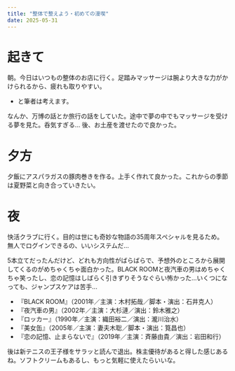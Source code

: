 ```yaml
---
title: "整体で整えよう・初めての漫喫"
date: 2025-05-31
---
```


# 起きて
朝。今日はいつもの整体のお店に行く。足踏みマッサージは腕より大きな力がかけられるから、疲れも取りやすい。
- と筆者は考えます。

なんか、万博の話とか旅行の話をしていた。途中で夢の中でもマッサージを受ける夢を見た。呑気すぎる... 後、お土産を渡せたので良かった。

# 夕方
夕飯にアスパラガスの豚肉巻きを作る。上手く作れて良かった。これからの季節は夏野菜と向き合っていきたい。

# 夜
快活クラブに行く。目的は世にも奇妙な物語の35周年スペシャルを見るため。無人でログインできるの、いいシステムだ...

5本立てだったんだけど、どれも方向性がばらばらで、予想外のところから展開してくるのがめちゃくちゃ面白かった。BLACK ROOMと夜汽車の男はめちゃくちゃ笑ったし、恋の記憶はしばらく引きずりそうなぐらい怖かった...いくつになっても、ジャンプスケアは苦手...

- 『BLACK ROOM』（2001年／主演：木村拓哉／脚本・演出：石井克人）
- 『夜汽車の男』（2002年／主演：大杉漣／演出：鈴木雅之）
- 『ロッカー』（1990年／主演：織田裕二／演出：瀧川治水）
- 『美女缶』（2005年／主演：妻夫木聡／脚本・演出：筧昌也）
- 『恋の記憶、止まらないで』（2019年／主演：斉藤由貴／演出：岩田和行）

後は新テニスの王子様をサラッと読んで退出。株主優待があると得した感じあるね。ソフトクリームもあるし、もっと気軽に使えたらいいな。
